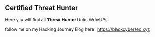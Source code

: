 ## Certified Threat Hunter

Here you will find all **Threat Hunter** Units WriteUPs

follow me on my Hacking Journey Blog here : https://blackcybersec.xyz